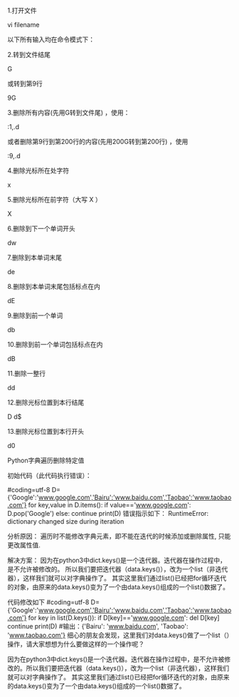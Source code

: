 1.打开文件

vi filename

以下所有输入均在命令模式下： 

2.转到文件结尾

G 

或转到第9行

9G 

3.删除所有内容(先用G转到文件尾) ，使用：

:1,.d 

或者删除第9行到第200行的内容(先用200G转到第200行) ，使用

:9,.d

4.删除光标所在处字符

x

5.删除光标所在前字符（大写 X ）

X

6.删除到下一个单词开头

dw

7.删除到本单词末尾

de

8.删除到本单词末尾包括标点在内

dE

9.删除到前一个单词

db

10.删除到前一个单词包括标点在内

dB

11.删除一整行

dd

12.删除光标位置到本行结尾

D d$

13.删除光标位置到本行开头

d0


Python字典遍历删除特定值

初始代码（此代码执行错误）：

#coding=utf-8
D={'Google':'www.google.com','Bairu':'www.baidu.com','Taobao':'www.taobao.com'}
for key,value in D.items():
    if value=='www.google.com':
        D.pop('Google')
    else:
        continue
print(D)
错误指示如下：
RuntimeError: dictionary changed size during iteration

分析原因：
遍历时不能修改字典元素，即不能在迭代的时候添加或删除属性, 只能更改属性值. 

解决方案：
因为在python3中dict.keys()是一个迭代器。迭代器在操作过程中，是不允许被修改的。
所以我们要把迭代器（data.keys()），改为一个list（非迭代器），这样我们就可以对字典操作了。
其实这里我们通过list()已经把for循环迭代的对象，由原来的data.keys()变为了一个由data.keys()组成的一个list()数据了。

代码修改如下
#coding=utf-8
D={'Google':'www.google.com','Bairu':'www.baidu.com','Taobao':'www.taobao.com'}
for key in list(D.keys()):
    if D[key]=='www.google.com':
        del D[key]
        continue
print(D)
#输出：{'Bairu': 'www.baidu.com', 'Taobao': 'www.taobao.com'}
细心的朋友会发现，这里我们对data.keys()做了一个list（）操作，请大家想想为什么要做这样的一个操作呢？

因为在python3中dict.keys()是一个迭代器。迭代器在操作过程中，是不允许被修改的。所以我们要把迭代器（data.keys()），改为一个list（非迭代器），这样我们就可以对字典操作了。 
其实这里我们通过list()已经把for循环迭代的对象，由原来的data.keys()变为了一个由data.keys()组成的一个list()数据了。

